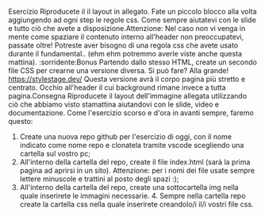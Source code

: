 Esercizio
Riproducete il il layout in allegato. Fate un piccolo blocco alla volta aggiungendo ad ogni step le regole css. Come sempre aiutatevi con le slide e tutto ciò che avete a disposizione.Attenzione: Nel caso non vi venga in mente come spaziare il contenuto interno all'header non preoccupatevi, passate oltre! Potreste aver bisogno di una regola css che avete usato durante il fundamental.. (ehm ehm potremmo averle viste anche questa mattina). :sorridente:Bonus
Partendo dallo stesso HTML, create un secondo file CSS per crearne una versione diversa. Si può fare? Alla grande! https://stylestage.dev/ Questa versione avrà il corpo pagina più stretto e centrato. Occhio all'header il cui background rimane invece a tutta pagina.Consegna
Riproducete il layout dell'immagine allegata utilizzando ciò che abbiamo visto stamattina aiutandovi con le slide, video e documentazione. Come l'esercizio scorso e d'ora in avanti sempre, faremo questo:
1. Create una nuova repo github per l'esercizio di oggi, con il nome indicato come nome repo e clonatela tramite vscode scegliendo una cartella sul vostro pc;
2. All'interno della cartella del repo, create il file index.html (sarà la prima pagina ad aprirsi in un sito). Attenzione: per i nomi dei file usate sempre lettere minuscole e trattini al posto degli spazi :);
3. All'interno della cartella del repo, create una sottocartella img nella quale inserirete le immagini necessarie. 4. Sempre nella cartella repo create la cartella css nella quale inserirete creandolo/i il/i vostri file css.
